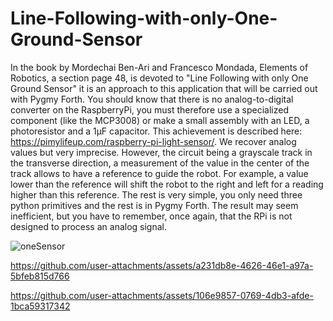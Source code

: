 # Line-Following-with-only-One-Ground-Sensor
In the book by Mordechai Ben-Ari and Francesco Mondada, Elements of Robotics, a section page 48, is devoted to "Line Following with only One Ground Sensor" it is an approach to this application that will be carried out with Pygmy Forth. You should know that there is no analog-to-digital converter on the RaspberryPi, you must therefore use a specialized component (like the MCP3008) or make a small assembly with an LED, a photoresistor and a 1µF capacitor. This achievement is described here: https://pimylifeup.com/raspberry-pi-light-sensor/. We recover analog values ​​but very imprecise. However, the circuit being a grayscale track in the transverse direction, a measurement of the value in the center of the track allows to have a reference to guide the robot. For example, a value lower than the reference will shift the robot to the right and left for a reading higher than this reference. The rest is very simple, you only need three python primitives and the rest is in Pygmy Forth. 
The result may seem inefficient, but you have to remember, once again, that the RPi is not designed to process an analog signal.

![oneSensor](https://github.com/user-attachments/assets/e4f3efc4-bf57-46bf-ac88-c9469ab8f91c)





https://github.com/user-attachments/assets/a231db8e-4626-46e1-a97a-5bfeb815d766



https://github.com/user-attachments/assets/106e9857-0769-4db3-afde-1bca59317342

